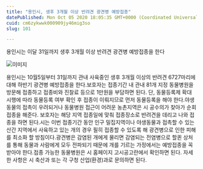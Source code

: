 ```yaml
---
title: "용인시, 생후 3개월 이상 반려견 광견병 예방접종"
datePublished: Mon Oct 05 2020 18:05:35 GMT+0000 (Coordinated Universal Time)
cuid: cm6zykwwk000909jy46mig3so
slug: 101

---
```



용인시는 이달 31일까지 생후 3개월 이상 반려견 광견병 예방접종을 한다

![이미지](https://cdn.hashnode.com/res/hashnode/image/upload/v1739246700410/1523cf95-bec2-4ae7-a106-c91366d5f7d2.jpeg)

용인시는 10월5일부터 31일까지 관내 사육중인 생후 3개월 이상의 반려견 6727마리에 대해 하반기 광견병 예방접종을 한다.보호자는 접종기간 내 관내 81개 지정 동물병원을 방문해 접종하고 접종비와 진찰료 등으로 1만원을 부담하면 된다. 단, 동물등록제 확대 시행에 따라 동물등록 여부 확인 후 접종이 이뤄지므로 먼저 동물등록을 해야 한다.야생동물의 접촉이 우려되거나 동물병원 접근이 어려운 농촌지역은 시 공수의가 찾아가 순회 접종을 해준다. 보호자는 해당 지역 접종일에 맞춰 접종장소로 반려견을 데리고 나와 접종을 하면 된다.시는 이번 접종기간 동안 인구 밀집지역이나 야생동물과 접촉할 수 있는 산간 지역에서 사육하고 있는 개의 경우 필히 접종할 수 있도록 해 광견병으로 인한 피해를 최소화 할 방침이다.광견병은 감염된 개에게 물리면 감염되는 전염병으로 할퀸 상처를 통해 동물과 사람에게 모두 전파되기 때문에 개를 기르는 가정에서는 예방접종을 꼭 받아야 한다.접종 가능한 동물병원은 시 홈페이지 고시공고란에서 확인하면 된다. 자세한 사항은 시 축산과 또는 각 구청 산업(환경)과로 문의하면 된다.